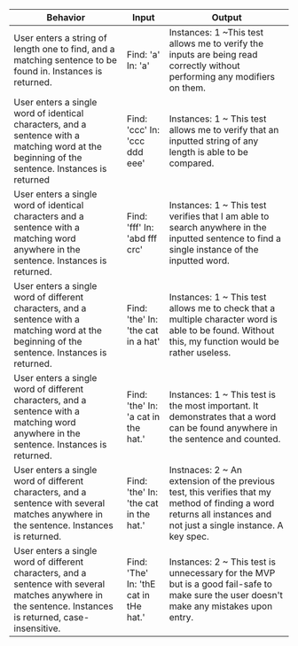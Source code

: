 | Behavior                                                                                                                                                   | Input                                 | Output     |
|------------------------------------------------------------------------------------------------------------------------------------------------------------|---------------------------------------|--------------|
| User enters a string of length one to find, and a matching sentence to be found in. Instances is returned.                                                 | Find: 'a' In: 'a'                     | Instances: 1 ~This test allows me to verify the inputs are being read correctly without performing any modifiers on them. |
| User enters a single word of identical characters, and a sentence with a matching word at the beginning of the sentence. Instances is returned             | Find: 'ccc' In: 'ccc ddd eee'         | Instances: 1 ~ This test allows me to verify that an inputted string of any length is able to be compared. |
| User enters a single word of identical characters and a sentence with a matching word anywhere in the sentence. Instances is returned.                     | Find: 'fff' In: 'abd fff crc'         | Instances: 1 ~ This test verifies that I am able to search anywhere in the inputted sentence to find a single instance of the inputted word.|
| User enters a single word of different characters, and a sentence with a matching word at the beginning of the sentence. Instances is returned.            | Find: 'the' In: 'the cat in a hat'    | Instances: 1 ~ This test allows me to check that a multiple character word is able to be found. Without this, my function would be rather useless. |
| User enters a single word of different characters, and a sentence with a matching word anywhere in the sentence. Instances is returned.                    | Find: 'the' In: 'a cat in the hat.'   | Instances: 1 ~ This test is the most important. It demonstrates that a word can be found anywhere in the sentence and counted. |
| User enters a single word of different characters, and a sentence with several matches anywhere in the sentence. Instances is returned.                    | Find: 'the' In: 'the cat in the hat.' | Instnaces: 2 ~ An extension of the previous test, this verifies that my method of finding a word returns all instances and not just a single instance. A key spec. |
| User enters a single word of different characters, and a sentence with several matches  anywhere in the sentence. Instances is returned, case-insensitive. | Find: 'The' In: 'thE cat in tHe hat.' | Instances: 2 ~ This test is unnecessary for the MVP but is a good fail-safe to make sure the user doesn't make any mistakes upon entry. |
